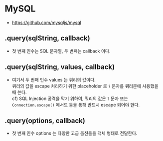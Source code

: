 # MySQL

- https://github.com/mysqljs/mysql

## .query(sqlString, callback)

- 첫 번째 인수는 SQL 문자열, 두 번째는 callback 이다.

## .query(sqlString, values, callback)

- 여기서 두 번째 인수 values 는 쿼리의 값이다.  
  쿼리의 값을 escape 처리하기 위한 placeholder 로 `?` 문자를 쿼리문에 사용했을 때 쓴다.  
  cf) SQL Injection 공격을 막기 위하여, 쿼리의 값은 `?` 문자 또는 `Connection.escape()` 메서드 등을 통해 반드시 escape 되어야 한다.

## .query(options, callback)

- 첫 번째 인수 options 는 다양한 고급 옵션들을 객체 형태로 전달한다.
